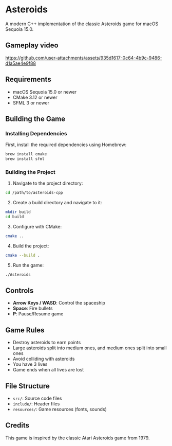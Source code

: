 # Asteroids

A modern C++ implementation of the classic Asteroids game for macOS Sequoia 15.0.

## Gameplay video



https://github.com/user-attachments/assets/935d1617-0c64-4b9c-9486-d1a5ae4e9f88



## Requirements

- macOS Sequoia 15.0 or newer
- CMake 3.12 or newer
- SFML 3 or newer

## Building the Game

### Installing Dependencies

First, install the required dependencies using Homebrew:

```bash
brew install cmake
brew install sfml
```

### Building the Project

1. Navigate to the project directory:

```bash
cd /path/to/asteroids-cpp
```

2. Create a build directory and navigate to it:

```bash
mkdir build
cd build
```

3. Configure with CMake:

```bash
cmake ..
```

4. Build the project:

```bash
cmake --build .
```

5. Run the game:

```bash
./Asteroids
```

## Controls

- **Arrow Keys / WASD**: Control the spaceship
- **Space**: Fire bullets
- **P**: Pause/Resume game

## Game Rules

- Destroy asteroids to earn points
- Large asteroids split into medium ones, and medium ones split into small ones
- Avoid colliding with asteroids
- You have 3 lives
- Game ends when all lives are lost

## File Structure

- `src/`: Source code files
- `include/`: Header files
- `resources/`: Game resources (fonts, sounds)

## Credits

This game is inspired by the classic Atari Asteroids game from 1979.
